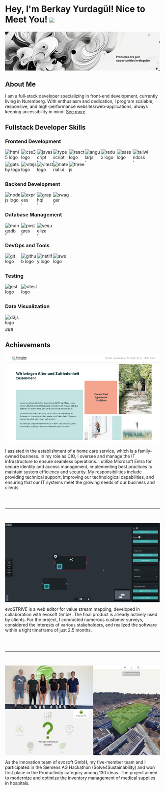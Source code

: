 # Hey, I'm Berkay Yurdagül! Nice to Meet You! <img src="https://raw.githubusercontent.com/MartinHeinz/MartinHeinz/master/wave.gif" width="30px">

###
<div align="center">
<img height="" src="bg.jpg"  />
</div>

###

## About Me

<p style="max-width:750px;">I am a full-stack developer specializing in front-end development, currently living in Nuremberg. With enthusiasm and dedication, I program scalable, responsive, and high-performance websites/web-applications, always keeping accessibility in mind.  <a href="https://www.xn--berkayyurdagl-7ob.com/" target="_blank" rel="noopener noreferrer">See more</a></p>

###

## Fullstack Developer Skills

### Frontend Development
<div style="display: flex; flex-direction: row; flex-wrap:wrap;">
<img src="https://cdn.jsdelivr.net/gh/devicons/devicon/icons/html5/html5-plain.svg" height="40" width="52" alt="html5 logo" />
<img src="https://cdn.jsdelivr.net/gh/devicons/devicon/icons/css3/css3-plain.svg" height="40" width="52" alt="css3 logo" />
<img src="https://cdn.jsdelivr.net/gh/devicons/devicon/icons/javascript/javascript-plain.svg" height="40" width="52" alt="javascript logo" />
<img src="https://cdn.jsdelivr.net/gh/devicons/devicon/icons/typescript/typescript-plain.svg" height="40" width="52" alt="typescript logo" />
<img src="https://cdn.jsdelivr.net/gh/devicons/devicon/icons/react/react-original.svg" height="40" width="52" alt="react logo" />
<img src="https://cdn.jsdelivr.net/gh/devicons/devicon/icons/angularjs/angularjs-plain.svg" height="40" width="52" alt="angularjs logo" />
<img src="https://cdn.jsdelivr.net/gh/devicons/devicon/icons/redux/redux-original.svg" height="40" width="52" alt="redux logo" />
<img src="https://cdn.jsdelivr.net/gh/devicons/devicon/icons/sass/sass-original.svg" height="40" width="52" alt="sass logo" />
<img src="https://cdn.jsdelivr.net/gh/devicons/devicon@latest/icons/tailwindcss/tailwindcss-original.svg" height="40" width="52" alt="tailwindcss logo" />
<img src="https://cdn.jsdelivr.net/gh/devicons/devicon@latest/icons/gatsby/gatsby-original.svg" height="40" width="52" alt="gatsby logo" />
<img src="https://cdn.jsdelivr.net/gh/devicons/devicon@latest/icons/vitejs/vitejs-original.svg" height="40" width="52" alt="vitejs logo" />
<img src="https://cdn.jsdelivr.net/gh/devicons/devicon@latest/icons/vitest/vitest-original.svg" height="40" width="52" alt="vitest logo" />
<img src="https://cdn.jsdelivr.net/gh/devicons/devicon@latest/icons/materialui/materialui-original.svg" height="40" width="52" alt="material ui" />
<img src="https://cdn.jsdelivr.net/gh/devicons/devicon@latest/icons/threejs/threejs-original.svg" height="40" width="52" alt="threejs"/>
</div>


### Backend Development
<div style="display: flex; flex-direction: row; flex-wrap:wrap;">
<img src="https://cdn.jsdelivr.net/gh/devicons/devicon/icons/nodejs/nodejs-plain-wordmark.svg" height="40" width="52" alt="nodejs logo" />
<img src="https://cdn.jsdelivr.net/gh/devicons/devicon/icons/express/express-original.svg" height="40" width="52" alt="express logo" />
<img src="https://cdn.jsdelivr.net/gh/devicons/devicon/icons/graphql/graphql-plain.svg" height="40" width="52" alt="graphql logo" />
<img src="https://cdn.jsdelivr.net/gh/devicons/devicon/icons/swagger/swagger-original.svg" height="40" width="52" alt="swagger logo" />
</div>

### Database Management
<div style="display: flex; flex-direction: row; flex-wrap:wrap;">
<img src="https://cdn.jsdelivr.net/gh/devicons/devicon/icons/mongodb/mongodb-plain.svg" height="40" width="52" alt="mongodb logo" />
<img src="https://cdn.jsdelivr.net/gh/devicons/devicon/icons/postgresql/postgresql-plain.svg" height="40" width="52" alt="postgres logo" />
<img src="https://cdn.jsdelivr.net/gh/devicons/devicon/icons/sequelize/sequelize-plain.svg" height="40" width="52" alt="sequelize logo" />
</div>

### DevOps and Tools
<div style="display: flex; flex-direction: row; flex-wrap:wrap;">
<img src="https://cdn.jsdelivr.net/gh/devicons/devicon/icons/git/git-plain.svg" height="40" width="52" alt="git logo" />
<img src="https://cdn.jsdelivr.net/gh/devicons/devicon/icons/github/github-original.svg" height="40" width="52" alt="github logo" />
<img src="https://cdn.jsdelivr.net/gh/devicons/devicon@latest/icons/netlify/netlify-original.svg" height="40" width="52" alt="netlify logo" />
<img src="https://cdn.jsdelivr.net/gh/devicons/devicon/icons/amazonwebservices/amazonwebservices-plain-wordmark.svg" height="40" width="52" alt="aws logo" />
</div>

### Testing
<div style="display: flex; flex-direction: row; flex-wrap:wrap;">
<img src="https://cdn.jsdelivr.net/gh/devicons/devicon/icons/jest/jest-plain.svg" height="40" width="52" alt="jest logo" />
<img src="https://cdn.jsdelivr.net/gh/devicons/devicon@latest/icons/vitest/vitest-original.svg" height="40" width="52" alt="vitest logo" />
</div>

### Data Visualization
<div style="display: flex; flex-direction: row; flex-wrap:wrap;">
<img src="https://cdn.jsdelivr.net/gh/devicons/devicon/icons/d3js/d3js-plain.svg" height="40" width="52" alt="d3js logo" />
</div>
###

## Achievements

<div style="display: flex; flex-direction: column;flex-wrap:wrap; align-items: center; gap: 2rem;">
  <div style="display: flex; flex-direction: column; align-items: center;">
    <img height="" src="nessim.jpg" width="650"/>
    <p style="max-width:750px;">I assisted in the establishment of a home care service, which is a family-owned business. In my role as CIO, I oversee and manage the IT infrastructure to ensure seamless operations. I utilize Microsoft Entra for secure identity and access management, implementing best practices to maintain system efficiency and security. My responsibilities include providing technical support, improving our technological capabilities, and ensuring that our IT systems meet the growing needs of our business and clients.</p>
  </div>

  <hr style="width: 100%;" />

  <div style="display: flex; flex-direction: column; align-items: center;">
    <img height="" src="evostrive.jpg" width="650" />
    <p style="max-width:750px;">evoSTRIVE is a web editor for value stream mapping, developed in collaboration with evosoft GmbH. The final product is already actively used by clients. For the project, I conducted numerous customer surveys, considered the interests of various stakeholders, and realized the software within a tight timeframe of just 2.5 months.</p>
  </div>

  <hr style="width: 100%;" />

  <div style="display: flex; flex-direction: column; align-items: center;">
    <img height="" src="hackathon.jpg" width="650" />
    <p style="max-width:750px;">As the innovation team of evosoft GmbH, my five-member team and I participated in the Siemens AG Hackathon (Solve4Sustainability) and won first place in the Productivity category among 130 ideas. The project aimed to modernize and optimize the inventory management of medical supplies in hospitals.</p>
  </div>
</div>
